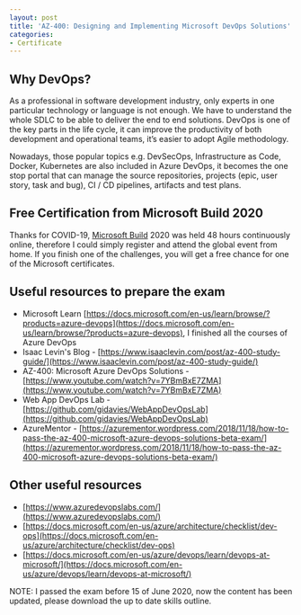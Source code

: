 ```yaml
---
layout: post
title: 'AZ-400: Designing and Implementing Microsoft DevOps Solutions'
categories:
- Certificate
---
```


## Why DevOps?

As a professional in software development industry, only experts in one particular technology or language is not enough. We have to understand the whole SDLC to be able to deliver the end to end solutions. DevOps is one of the key parts in the life cycle, it can improve the productivity of both development and operational teams, it’s easier to adopt Agile methodology.

Nowadays, those popular topics e.g. DevSecOps, Infrastructure as Code, Docker, Kubernetes are also included in Azure DevOps, it becomes the one stop portal that can manage the source repositories, projects (epic, user story, task and bug), CI / CD pipelines, artifacts and test plans.

## Free Certification from Microsoft Build 2020

Thanks for COVID-19, [Microsoft Build](https://mybuild.microsoft.com/) 2020 was held 48 hours continuously online, therefore I could simply register and attend the global event from home. If you finish one of the challenges, you will get a free chance for one of the Microsoft certificates.

## Useful resources to prepare the exam

* Microsoft Learn [https://docs.microsoft.com/en-us/learn/browse/?products=azure-devops](https://docs.microsoft.com/en-us/learn/browse/?products=azure-devops), I finished all the courses of Azure DevOps
* Isaac Levin's Blog - [https://www.isaaclevin.com/post/az-400-study-guide/](https://www.isaaclevin.com/post/az-400-study-guide/)
* AZ-400: Microsoft Azure DevOps Solutions - [https://www.youtube.com/watch?v=7YBmBxE7ZMA](https://www.youtube.com/watch?v=7YBmBxE7ZMA)
* Web App DevOps Lab - [https://github.com/gidavies/WebAppDevOpsLab](https://github.com/gidavies/WebAppDevOpsLab)
* AzureMentor - [https://azurementor.wordpress.com/2018/11/18/how-to-pass-the-az-400-microsoft-azure-devops-solutions-beta-exam/](https://azurementor.wordpress.com/2018/11/18/how-to-pass-the-az-400-microsoft-azure-devops-solutions-beta-exam/)

## Other useful resources

* [https://www.azuredevopslabs.com/](https://www.azuredevopslabs.com/)
* [https://docs.microsoft.com/en-us/azure/architecture/checklist/dev-ops](https://docs.microsoft.com/en-us/azure/architecture/checklist/dev-ops)
* [https://docs.microsoft.com/en-us/azure/devops/learn/devops-at-microsoft/](https://docs.microsoft.com/en-us/azure/devops/learn/devops-at-microsoft/)

<p class="message">
  NOTE: I passed the exam before 15 of June 2020, now the content has been updated, please download the up to date skills outline.
</p>
